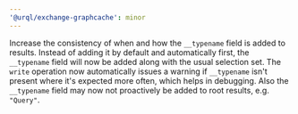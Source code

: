 ```yaml
---
'@urql/exchange-graphcache': minor
---
```


Increase the consistency of when and how the `__typename` field is added to results. Instead of
adding it by default and automatically first, the `__typename` field will now be added along with
the usual selection set. The `write` operation now automatically issues a warning if `__typename`
isn't present where it's expected more often, which helps in debugging. Also the `__typename` field
may now not proactively be added to root results, e.g. `"Query"`.
